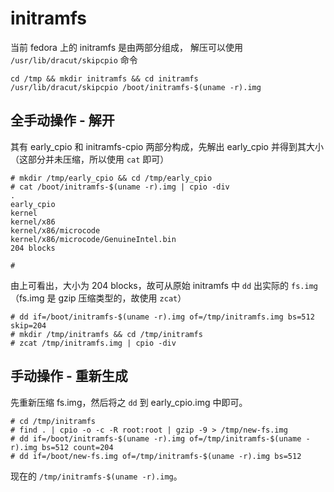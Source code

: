 # initramfs

当前 fedora 上的 initramfs 是由两部分组成，
解压可以使用 `/usr/lib/dracut/skipcpio` 命令

```
cd /tmp && mkdir initramfs && cd initramfs
/usr/lib/dracut/skipcpio /boot/initramfs-$(uname -r).img
```

## 全手动操作 - 解开

其有 early_cpio 和 initramfs-cpio 两部分构成，先解出 early_cpio 并得到其大小
（这部分并未压缩，所以使用 `cat` 即可）

```
# mkdir /tmp/early_cpio && cd /tmp/early_cpio
# cat /boot/initramfs-$(uname -r).img | cpio -div
.
early_cpio
kernel
kernel/x86
kernel/x86/microcode
kernel/x86/microcode/GenuineIntel.bin
204 blocks

# 
```

由上可看出，大小为 204 blocks，故可从原始 initramfs 中 `dd` 出实际的 `fs.img`
（fs.img 是 gzip 压缩类型的，故使用 `zcat`）

```
# dd if=/boot/initramfs-$(uname -r).img of=/tmp/initramfs.img bs=512 skip=204
# mkdir /tmp/initramfs && cd /tmp/initramfs
# zcat /tmp/initramfs.img | cpio -div
```

## 手动操作 - 重新生成

先重新压缩 fs.img，然后将之 `dd` 到 early_cpio.img 中即可。
```
# cd /tmp/initramfs
# find . | cpio -o -c -R root:root | gzip -9 > /tmp/new-fs.img
# dd if=/boot/initramfs-$(uname -r).img of=/tmp/initramfs-$(uname -r).img bs=512 count=204
# dd if=/boot/new-fs.img of=/tmp/initramfs-$(uname -r).img bs=512
```

现在的 `/tmp/initramfs-$(uname -r).img`。
